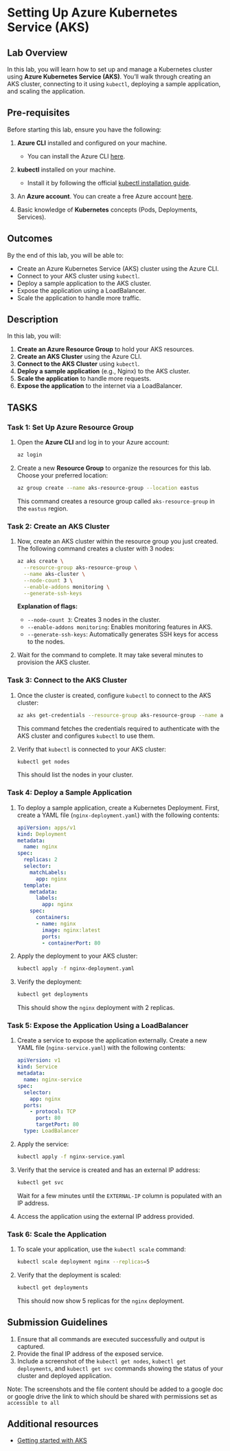 
# Setting Up Azure Kubernetes Service (AKS)

## Lab Overview

In this lab, you will learn how to set up and manage a Kubernetes cluster using **Azure Kubernetes Service (AKS)**. You’ll walk through creating an AKS cluster, connecting to it using `kubectl`, deploying a sample application, and scaling the application.

## Pre-requisites

Before starting this lab, ensure you have the following:

1. **Azure CLI** installed and configured on your machine.
   - You can install the Azure CLI [here](https://docs.microsoft.com/en-us/cli/azure/install-azure-cli).
   
2. **kubectl** installed on your machine.
   - Install it by following the official [kubectl installation guide](https://kubernetes.io/docs/tasks/tools/install-kubectl/).
   
3. An **Azure account**. You can create a free Azure account [here](https://azure.microsoft.com/en-us/free/).

4. Basic knowledge of **Kubernetes** concepts (Pods, Deployments, Services).

## Outcomes

By the end of this lab, you will be able to:

- Create an Azure Kubernetes Service (AKS) cluster using the Azure CLI.
- Connect to your AKS cluster using `kubectl`.
- Deploy a sample application to the AKS cluster.
- Expose the application using a LoadBalancer.
- Scale the application to handle more traffic.

## Description

In this lab, you will:

1. **Create an Azure Resource Group** to hold your AKS resources.
2. **Create an AKS Cluster** using the Azure CLI.
3. **Connect to the AKS Cluster** using `kubectl`.
4. **Deploy a sample application** (e.g., Nginx) to the AKS cluster.
5. **Scale the application** to handle more requests.
6. **Expose the application** to the internet via a LoadBalancer.

## TASKS

### Task 1: Set Up Azure Resource Group

1. Open the **Azure CLI** and log in to your Azure account:
   ```bash
   az login
   ```

2. Create a new **Resource Group** to organize the resources for this lab. Choose your preferred location:
   ```bash
   az group create --name aks-resource-group --location eastus
   ```

   This command creates a resource group called `aks-resource-group` in the `eastus` region.

### Task 2: Create an AKS Cluster

1. Now, create an AKS cluster within the resource group you just created. The following command creates a cluster with 3 nodes:
   ```bash
   az aks create \
     --resource-group aks-resource-group \
     --name aks-cluster \
     --node-count 3 \
     --enable-addons monitoring \
     --generate-ssh-keys
   ```

   **Explanation of flags:**
   - `--node-count 3`: Creates 3 nodes in the cluster.
   - `--enable-addons monitoring`: Enables monitoring features in AKS.
   - `--generate-ssh-keys`: Automatically generates SSH keys for access to the nodes.

2. Wait for the command to complete. It may take several minutes to provision the AKS cluster.

### Task 3: Connect to the AKS Cluster

1. Once the cluster is created, configure `kubectl` to connect to the AKS cluster:
   ```bash
   az aks get-credentials --resource-group aks-resource-group --name aks-cluster
   ```

   This command fetches the credentials required to authenticate with the AKS cluster and configures `kubectl` to use them.

2. Verify that `kubectl` is connected to your AKS cluster:
   ```bash
   kubectl get nodes
   ```

   This should list the nodes in your cluster.

### Task 4: Deploy a Sample Application

1. To deploy a sample application, create a Kubernetes Deployment. First, create a YAML file (`nginx-deployment.yaml`) with the following contents:
   ```yaml
   apiVersion: apps/v1
   kind: Deployment
   metadata:
     name: nginx
   spec:
     replicas: 2
     selector:
       matchLabels:
         app: nginx
     template:
       metadata:
         labels:
           app: nginx
       spec:
         containers:
         - name: nginx
           image: nginx:latest
           ports:
           - containerPort: 80
   ```

2. Apply the deployment to your AKS cluster:
   ```bash
   kubectl apply -f nginx-deployment.yaml
   ```

3. Verify the deployment:
   ```bash
   kubectl get deployments
   ```

   This should show the `nginx` deployment with 2 replicas.

### Task 5: Expose the Application Using a LoadBalancer

1. Create a service to expose the application externally. Create a new YAML file (`nginx-service.yaml`) with the following contents:
   ```yaml
   apiVersion: v1
   kind: Service
   metadata:
     name: nginx-service
   spec:
     selector:
       app: nginx
     ports:
       - protocol: TCP
         port: 80
         targetPort: 80
     type: LoadBalancer
   ```

2. Apply the service:
   ```bash
   kubectl apply -f nginx-service.yaml
   ```

3. Verify that the service is created and has an external IP address:
   ```bash
   kubectl get svc
   ```

   Wait for a few minutes until the `EXTERNAL-IP` column is populated with an IP address.

4. Access the application using the external IP address provided.

### Task 6: Scale the Application

1. To scale your application, use the `kubectl scale` command:
   ```bash
   kubectl scale deployment nginx --replicas=5
   ```

2. Verify that the deployment is scaled:
   ```bash
   kubectl get deployments
   ```

   This should now show 5 replicas for the `nginx` deployment.

## Submission Guidelines

1. Ensure that all commands are executed successfully and output is captured.
2. Provide the final IP address of the exposed service.
3. Include a screenshot of the `kubectl get nodes`, `kubectl get deployments`, and `kubectl get svc` commands showing the status of your cluster and deployed application.

Note: The screenshots and the file content should be added to a google doc or google drive the link to which should be shared with permissions set as `accessible to all`

## Additional resources

- [Getting started with AKS](https://learn.microsoft.com/en-us/azure/aks/what-is-aks#get-started-with-aks)